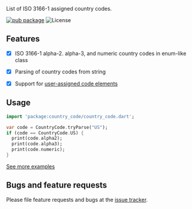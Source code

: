 List of ISO 3166-1 assigned country codes.

[![pub package](https://img.shields.io/pub/v/country_code.svg)](https://pub.dartlang.org/packages/country_code)
![License](https://img.shields.io/github/license/denixport/dart.country.svg)

## Features
* [x] ISO 3166-1 alpha-2. alpha-3, and numeric country codes in enum-like class
* [x] Parsing of country codes from string
* [x] Support for [user-assigned code elements](https://en.wikipedia.org/wiki/ISO_3166-1#Reserved_and_user-assigned_code_elements)


## Usage

```dart
import 'package:country_code/country_code.dart';

var code = CountryCode.tryParse("US");
if (code == CountryCode.US) {
  print(code.alpha2);
  print(code.alpha3);
  print(code.numeric);
}
```
[See more examples][examples]

## Bugs and feature requests

Please file feature requests and bugs at the [issue tracker][tracker].

[examples]: https://github.com/denixport/dart.country/tree/master/example
[tracker]: https://github.com/denixport/dart.country/issues
